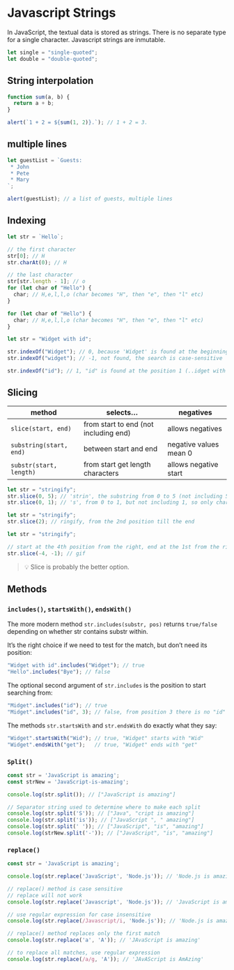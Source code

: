 # Javascript Strings

In JavaScript, the textual data is stored as strings. There is no separate type for a single character. Javascript strings are inmutable.

```javascript
let single = "single-quoted";
let double = "double-quoted";
```

## String interpolation

```javascript
function sum(a, b) {
  return a + b;
}

alert(`1 + 2 = ${sum(1, 2)}.`); // 1 + 2 = 3.
```

## multiple lines

```javascript
let guestList = `Guests:
 * John
 * Pete
 * Mary
`;

alert(guestList); // a list of guests, multiple lines
```

## Indexing

```javascript
let str = `Hello`;

// the first character
str[0]; // H
str.charAt(0); // H

// the last character
str[str.length - 1]; // o
for (let char of "Hello") {
  char; // H,e,l,l,o (char becomes "H", then "e", then "l" etc)
}
```

```javascript
for (let char of "Hello") {
  char; // H,e,l,l,o (char becomes "H", then "e", then "l" etc)
}
```

```javascript
let str = "Widget with id";

str.indexOf("Widget"); // 0, because 'Widget' is found at the beginning
str.indexOf("widget"); // -1, not found, the search is case-sensitive

str.indexOf("id"); // 1, "id" is found at the position 1 (..idget with id)
```

## Slicing

| method                  | selects…                              | negatives              |
| ----------------------- | ------------------------------------- | ---------------------- |
| `slice(start, end)`     | from start to end (not including end) | allows negatives       |
| `substring(start, end)` | between start and end                 | negative values mean 0 |
| `substr(start, length)` | from start get length characters      | allows negative start  |

```javascript
let str = "stringify";
str.slice(0, 5); // 'strin', the substring from 0 to 5 (not including 5)
str.slice(0, 1); // 's', from 0 to 1, but not including 1, so only character at 0
```

```javascript
let str = "stringify";
str.slice(2); // ringify, from the 2nd position till the end
```

```javascript
let str = "stringify";

// start at the 4th position from the right, end at the 1st from the right
str.slice(-4, -1); // gif
```

>💡 Slice is probably the better option.

## Methods

### `includes()`, `startsWith()`, `endsWith()`

The more modern method `str.includes(substr, pos)` returns `true/false` depending on whether str contains substr within.

It’s the right choice if we need to test for the match, but don’t need its position:

```javascript
"Widget with id".includes("Widget"); // true
"Hello".includes("Bye"); // false
```

The optional second argument of `str.includes` is the position to start searching from:

```javascript
"Midget".includes("id"); // true
"Midget".includes("id", 3); // false, from position 3 there is no "id"
```

The methods `str.startsWith` and `str.endsWith` do exactly what they say:

```javascript
"Widget".startsWith("Wid"); // true, "Widget" starts with "Wid"
"Widget".endsWith("get");   // true, "Widget" ends with "get"
```

### `Split()`

```javascript
const str = 'JavaScript is amazing';
const strNew = 'JavaScript-is-amazing';

console.log(str.split()); // ["JavaScript is amazing"]

// Separator string used to determine where to make each split
console.log(str.split('S')); // ["Java", "cript is amazing"]
console.log(str.split('is')); // ["JavaScript ", " amazing"]
console.log(str.split(' ')); // ["JavaScript", "is", "amazing"]
console.log(strNew.split('-')); // ["JavaScript", "is", "amazing"]
```

### `replace()`

```javascript
const str = 'JavaScript is amazing';

console.log(str.replace('JavaScript', 'Node.js')); // 'Node.js is amazing'

// replace() method is case sensitive
// replace will not work
console.log(str.replace('Javascript', 'Node.js')); // 'JavaScript is amazing'

// use regular expression for case insensitive
console.log(str.replace(/Javascript/i, 'Node.js')); // 'Node.js is amazing'

// replace() method replaces only the first match
console.log(str.replace('a', 'A')); // 'JAvaScript is amazing'

// to replace all matches, use regular expression
console.log(str.replace(/a/g, 'A')); // 'JAvAScript is AmAzing'
```

```javascript
```
